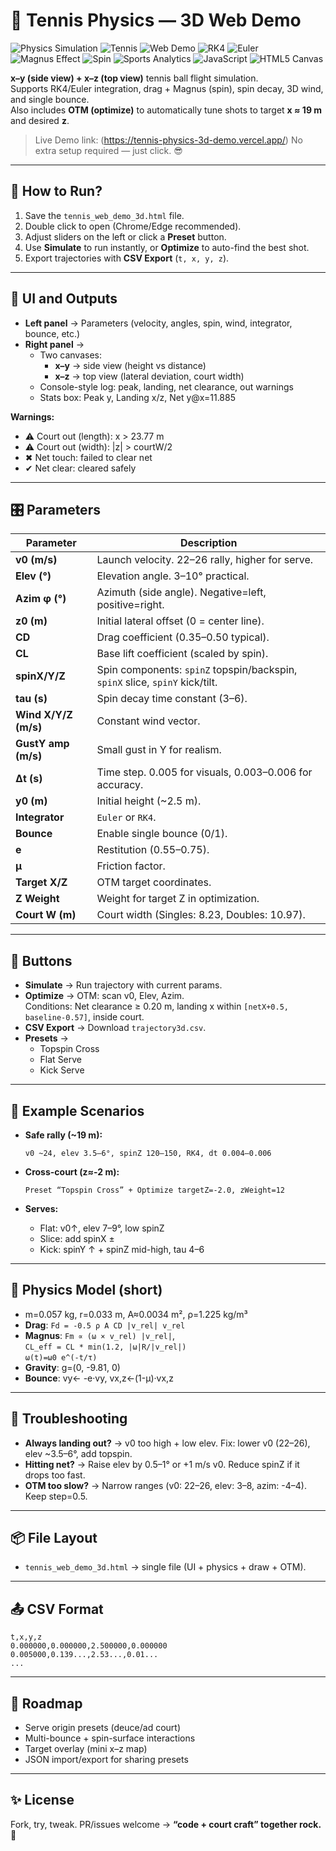 # 🎾 Tennis Physics — 3D Web Demo

![Physics Simulation](https://img.shields.io/badge/Physics-Simulation-blue?style=for-the-badge&logo=atom&logoColor=white)
![Tennis](https://img.shields.io/badge/Tennis-🎾-green?style=for-the-badge)
![Web Demo](https://img.shields.io/badge/Web-Demo-orange?style=for-the-badge&logo=html5&logoColor=white)
![RK4](https://img.shields.io/badge/Method-RK4-red?style=for-the-badge)
![Euler](https://img.shields.io/badge/Method-Euler-purple?style=for-the-badge)
![Magnus Effect](https://img.shields.io/badge/Magnus-Effect-teal?style=for-the-badge)
![Spin](https://img.shields.io/badge/Spin-Dynamics-yellow?style=for-the-badge)
![Sports Analytics](https://img.shields.io/badge/Sports-Analytics-lightgrey?style=for-the-badge)
![JavaScript](https://img.shields.io/badge/JavaScript-ES6+-black?style=for-the-badge&logo=javascript)
![HTML5 Canvas](https://img.shields.io/badge/HTML5-Canvas-blueviolet?style=for-the-badge&logo=html5)

**x–y (side view) + x–z (top view)** tennis ball flight simulation.  
Supports RK4/Euler integration, drag + Magnus (spin), spin decay, 3D wind, and single bounce.  
Also includes **OTM (optimize)** to automatically tune shots to target **x ≈ 19 m** and desired **z**.

> Live Demo link: (https://tennis-physics-3d-demo.vercel.app/) 
> No extra setup required — just click. 😎

---

## 🚀 How to Run?

1. Save the `tennis_web_demo_3d.html` file.
2. Double click to open (Chrome/Edge recommended).
3. Adjust sliders on the left or click a **Preset** button.
4. Use **Simulate** to run instantly, or **Optimize** to auto-find the best shot.
5. Export trajectories with **CSV Export** (`t, x, y, z`).

---

## 🧭 UI and Outputs

- **Left panel** → Parameters (velocity, angles, spin, wind, integrator, bounce, etc.)
- **Right panel** →  
  - Two canvases:  
    - **x–y** → side view (height vs distance)  
    - **x–z** → top view (lateral deviation, court width)  
  - Console-style log: peak, landing, net clearance, out warnings  
  - Stats box: Peak y, Landing x/z, Net y@x=11.885

**Warnings:**
- ⚠️ Court out (length): x > 23.77 m
- ⚠️ Court out (width): |z| > courtW/2
- ✖ Net touch: failed to clear net
- ✔ Net clear: cleared safely

---

## 🎛️ Parameters

| Parameter | Description |
|-----------|-------------|
| **v0 (m/s)** | Launch velocity. 22–26 rally, higher for serve. |
| **Elev (°)** | Elevation angle. 3–10° practical. |
| **Azim φ (°)** | Azimuth (side angle). Negative=left, positive=right. |
| **z0 (m)** | Initial lateral offset (0 = center line). |
| **CD** | Drag coefficient (0.35–0.50 typical). |
| **CL** | Base lift coefficient (scaled by spin). |
| **spinX/Y/Z** | Spin components: `spinZ` topspin/backspin, `spinX` slice, `spinY` kick/tilt. |
| **tau (s)** | Spin decay time constant (3–6). |
| **Wind X/Y/Z (m/s)** | Constant wind vector. |
| **GustY amp (m/s)** | Small gust in Y for realism. |
| **Δt (s)** | Time step. 0.005 for visuals, 0.003–0.006 for accuracy. |
| **y0 (m)** | Initial height (~2.5 m). |
| **Integrator** | `Euler` or `RK4`. |
| **Bounce** | Enable single bounce (0/1). |
| **e** | Restitution (0.55–0.75). |
| **μ** | Friction factor. |
| **Target X/Z** | OTM target coordinates. |
| **Z Weight** | Weight for target Z in optimization. |
| **Court W (m)** | Court width (Singles: 8.23, Doubles: 10.97). |

---

## 🔘 Buttons

- **Simulate** → Run trajectory with current params.
- **Optimize** → OTM: scan v0, Elev, Azim.  
  Conditions: Net clearance ≥ 0.20 m, landing x within `[netX+0.5, baseline-0.57]`, inside court.  
- **CSV Export** → Download `trajectory3d.csv`.  
- **Presets** →  
  - Topspin Cross  
  - Flat Serve  
  - Kick Serve  

---

## 🧪 Example Scenarios

- **Safe rally (~19 m):**
  ```
  v0 ~24, elev 3.5–6°, spinZ 120–150, RK4, dt 0.004–0.006
  ```

- **Cross-court (z≈-2 m):**
  ```
  Preset “Topspin Cross” + Optimize targetZ=-2.0, zWeight=12
  ```

- **Serves:**
  - Flat: v0↑, elev 7–9°, low spinZ  
  - Slice: add spinX ±  
  - Kick: spinY ↑ + spinZ mid-high, tau 4–6  

---

## 🧠 Physics Model (short)

- m=0.057 kg, r=0.033 m, A≈0.0034 m², ρ=1.225 kg/m³  
- **Drag**: `Fd = -0.5 ρ A CD |v_rel| v_rel`  
- **Magnus**: `Fm ∝ (ω × v_rel) |v_rel|`,  
  `CL_eff = CL * min(1.2, |ω|R/|v_rel|)`  
  `ω(t)=ω0 e^(-t/τ)`  
- **Gravity**: g=(0, -9.81, 0)  
- **Bounce**: vy← -e·vy, vx,z←(1-μ)·vx,z  

---

## 🧯 Troubleshooting

- **Always landing out?** → v0 too high + low elev. Fix: lower v0 (22–26), elev ~3.5–6°, add topspin.  
- **Hitting net?** → Raise elev by 0.5–1° or +1 m/s v0. Reduce spinZ if it drops too fast.  
- **OTM too slow?** → Narrow ranges (v0: 22–26, elev: 3–8, azim: -4–4). Keep step=0.5.  

---

## 📦 File Layout

- `tennis_web_demo_3d.html` → single file (UI + physics + draw + OTM).  

---

## 📤 CSV Format

```
t,x,y,z
0.000000,0.000000,2.500000,0.000000
0.005000,0.139...,2.53...,0.01...
...
```

---

## 📌 Roadmap

- Serve origin presets (deuce/ad court)  
- Multi-bounce + spin-surface interactions  
- Target overlay (mini x–z map)  
- JSON import/export for sharing presets  

---

## ✨ License

Fork, try, tweak. PR/issues welcome → **“code + court craft” together rock.** 🎾
